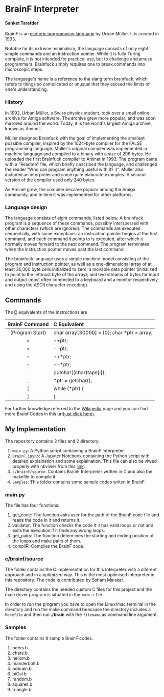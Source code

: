 # BrainF Interpreter
#### Sanket Tarafder

BrainF is an [esoteric programming language](https://en.wikipedia.org/wiki/Esoteric_programming_language) by Urban Müller. It is created in 1993.


Notable for its extreme minimalism, the language consists of only eight simple commands and an instruction pointer. While it is fully Turing complete, it is not intended for practical use, but to challenge and amuse programmers. Brainfuck simply requires one to break commands into microscopic steps.

The language's name is a reference to the slang term brainfuck, which refers to things so complicated or unusual that they exceed the limits of one's understanding.

### History

In 1992, Urban Müller, a Swiss physics student, took over a small online archive for Amiga software. The archive grew more popular, and was soon mirrored around the world. Today, it is the world's largest Amiga archive, known as Aminet.

Müller designed Brainfuck with the goal of implementing the smallest possible compiler, inspired by the 1024-byte compiler for the FALSE programming language. Müller's original compiler was implemented in machine language and compiled to a binary with a size of 296 bytes. He uploaded the first Brainfuck compiler to Aminet in 1993. The program came with a "Readme" file, which briefly described the language, and challenged the reader "Who can program anything useful with it? :)". Müller also included an interpreter and some quite elaborate examples. A second version of the compiler used only 240 bytes.

As Aminet grew, the compiler became popular among the Amiga community, and in time it was implemented for other platforms.

### Language design

The language consists of eight commands, listed below. A brainfuck program is a sequence of these commands, possibly interspersed with other characters (which are ignored). The commands are executed sequentially, with some exceptions: an instruction pointer begins at the first command, and each command it points to is executed, after which it normally moves forward to the next command. The program terminates when the instruction pointer moves past the last command.

The brainfuck language uses a simple machine model consisting of the program and instruction pointer, as well as a one-dimensional array of at least 30,000 byte cells initialized to zero; a movable data pointer (initialized to point to the leftmost byte of the array); and two streams of bytes for input and output (most often connected to a keyboard and a monitor respectively, and using the ASCII character encoding).

## Commands

The **[C](https://en.wikipedia.org/wiki/C_(programming_language))** equivalents of the instructions are

| BrainF Command | C Equivalent|
| :---------:    |  :--------  |
|(Program Start) | char array[30000] = {0}; char *ptr = array;|
|>| ++ptr;|
|<| --ptr;|
|+| ++*ptr;|
|-| --*ptr;|
|.| putchar((char)tape\[i\]);|
|,|*ptr = getchar();|
|\[|while (*ptr) {|
|]|}|

For further knowledge referred to the [Wikipedia](https://en.wikipedia.org/wiki/Brainfuck) page and you can find more Brainf Codes in this url[\(just click here\)](http://copy.sh/brainfuck/).

## My Implementation

The repository contains 2 files and 2 directory:

1. <code>main.py</code>: A Python script containing a BrainF Interpreter.
2. <code>BrainF.ipynb</code>: A Jupyter Notebook containing the Python script with detailed explaination and some explaination. This file can also be viwed properly with nbviwer from this [link](https://nbviewer.jupyter.org/github/skt09/BrainF-Interprter/blob/main/BrainF.ipynb).
3. <code>c/brainf/source</code>: Contains BrainF Interpreter written in C and also the makefile to compile it.
4. <code>Samples</code>: This folder contains some sample codes writen in BrainF.

### main.py

The file has four functions:

1. get_code: The function asks user for the path of the BrainF code file and reads the
    code in it and returns it.
2. validator: The function checks the code if it has valid loops or not and exits the
    execution if it finds any wrong loops.
3. get_pairs: The function determines the starting and ending position of the loops and
    make pairs of them.
4. compilR: Compiles the BrainF code.

### c/brainf/source

The folder contains the C implementation for this Interpreter with a diferent approach and in a optimized way. This is the most optimised interpreter in this repository. The code is contributed by Soham Malakar.

The directory contains the needed custom C files for this project and the main driver program is situated in the <code>main.c</code> file.

In order to run the program you have to open the Linux/mac terminal in the directory and run the make command beacause the directory includes a <code>Makefile</code> and then run **./brain** with the <code>filename</code> as command line argument.

### Samples

The folder contains 9 sample BrainF codes.

1. beers.b
2. chars.b
3. hellom.b
4. manderbolt.b
5. oobrain.b
6. piCal.b
7. random.b
8. squares.b
9. triangle.b

